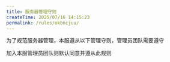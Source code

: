 ```yaml
---
title: 服务器管理守则
createTime: 2025/07/16 14:15:23
permalink: /rules/okbncjuu/
---
```


为了规范服务器管理，本服遵从以下管理守则，管理员团队需要遵守

加入本服管理员团队则默认同意并遵从此规则



